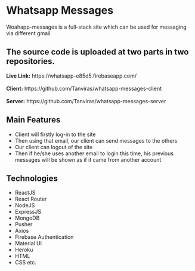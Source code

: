 <h1>Whatsapp Messages</h1>

<p>
Woahapp-messages is a full-stack site which can be used for messaging via different gmail
</p>

<h2>The source code is uploaded at two parts in two repositories.</h2>
<b>Live Link:</b> https://whatsapp-e85d5.firebaseapp.com/ <br><br>
<b>Client:</b> https://github.com/Tanviras/whatsapp-messages-client  <br><br>
<b>Server:</b> https://github.com/Tanviras/whatsapp-messages-server

<h2>Main Features</h2>
<ul>
<li>Client will firstly log-in to the site</li>
<li>Then using that email, our client can send messages to the others</li>
<li>Our client can logout of the site</li>
<li>Then if he/she uses another email to login this time, his previous messages will be shown as if it came from another account</li>
</ul>

<h2>Technologies</h2>
<ul>
  <li>ReactJS</li>
  <li>React Router</li>
  <li>NodeJS</li>
  <li>ExpressJS</li>
  <li>MongoDB</li>
  <li>Pusher</li>
  <li>Axios</li>
  <li>Firebase Authentication</li>
  <li>Material UI</li>
  <li>Heroku</li>
  <li>HTML</li>
  <li>CSS etc.</li>
</ul>
